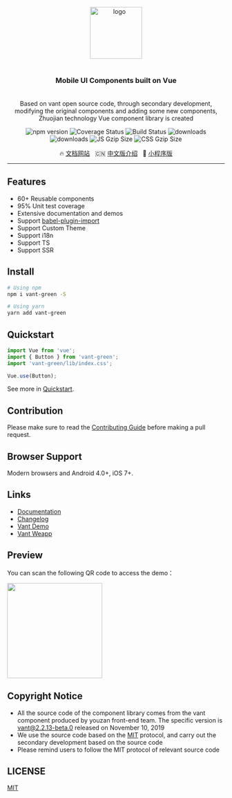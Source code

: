 <p align="center">
    <img alt="logo" src="http://mui.ucmed.cn/images/logo/logo1.png" width="120" height="120" style="margin-bottom: 10px;">
</p>

<h3 align="center" style="margin: 30px 0 35px;">Mobile UI Components built on Vue</h3>
<p align="center">Based on vant open source code, through secondary development, modifying the original components and adding some new components, Zhuojian technology Vue component library is created</p>

<p align="center">
    <img src="https://img.shields.io/npm/v/vant.svg?style=flat-square" alt="npm version" />
    <img src="https://img.shields.io/codecov/c/github/youzan/vant/dev.svg?style=flat-square" alt="Coverage Status" />
    <img src="https://travis-ci.org/youzan/vant.svg?branch=master" alt="Build Status" />
    <img src="https://img.shields.io/npm/dt/vant.svg?style=flat-square" alt="downloads" />
    <img src="https://img.shields.io/npm/dm/vant.svg?style=flat-square" alt="downloads" />
    <img src="https://img.badgesize.io/https://unpkg.com/vant-green/lib/vant.min.js?compression=gzip&style=flat-square&label=JS%20gzip%20size" alt="JS Gzip Size" />
    <img src="https://img.badgesize.io/https://unpkg.com/vant-green/lib/index.css?compression=gzip&style=flat-square&label=CSS%20gzip%20size" alt="CSS Gzip Size" />
</p>

<p align="center">
  🔥 <a href="http://mui.ucmed.cn/#/zh-CN">文档网站</a>
  &nbsp;
  🇨🇳 <a href="./README.zh-CN.md">中文版介绍</a>
  &nbsp;
  🚀 <a href="https://github.com/youzan/vant-weapp" target="_blank">小程序版</a>
</p>

---

## Features

- 60+ Reusable components
- 95% Unit test coverage
- Extensive documentation and demos
- Support [babel-plugin-import](https://github.com/ant-design/babel-plugin-import)
- Support Custom Theme
- Support i18n
- Support TS
- Support SSR

## Install

```bash
# Using npm
npm i vant-green -S

# Using yarn
yarn add vant-green
```

## Quickstart

```js
import Vue from 'vue';
import { Button } from 'vant-green';
import 'vant-green/lib/index.css';

Vue.use(Button);
```

See more in [Quickstart](http://mui.ucmed.cn/#/en-US/quickstart).

## Contribution

Please make sure to read the [Contributing Guide](./.github/CONTRIBUTING.md) before making a pull request.

## Browser Support

Modern browsers and Android 4.0+, iOS 7+.

## Links

- [Documentation](http://mui.ucmed.cn/#/en-US)
- [Changelog](http://mui.ucmed.cn/#/en-US/changelog)
- [Vant Demo](https://github.com/youzan/vant-demo)
- [Vant Weapp](https://github.com/youzan/vant-weapp)

## Preview

You can scan the following QR code to access the demo：

<img src="./assets/images/other/qrcode_mui_demo.png" width="220" height="220" >

<!-- ## Wechat Group

Scan the qrcode to join our wechat discussion group, please note that you want to join Vant discussion group.

<img src="https://img.yzcdn.cn/vant/wechat_20180606.png" width="220" height="292" > -->

## Copyright Notice

- All the source code of the component library comes from the vant component produced by youzan front-end team. The specific version is [vant@2.2.13-beta.0](https://github.com/youzan/vant/tree/945f6a17810f085e2feecd49f6233c4e4898a315) released on November 10, 2019
- We use the source code based on the [MIT](https://zh.wikipedia.org/wiki/MIT%E8%A8%B1%E5%8F%AF%E8%AD%89) protocol, and carry out the secondary development based on the source code
- Please remind users to follow the MIT protocol of relevant source code

## LICENSE

[MIT](https://en.wikipedia.org/wiki/MIT_License)
